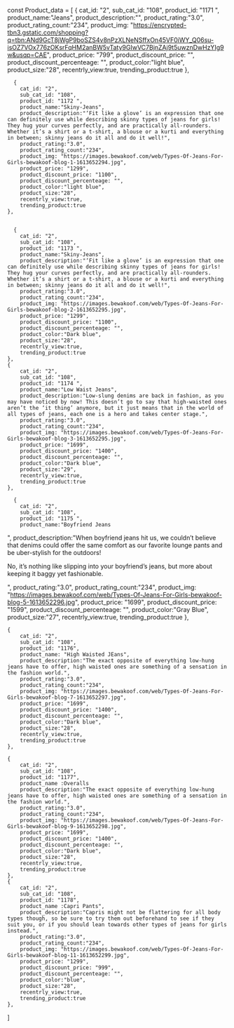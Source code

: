 const Product_data = [
    {
        cat_id: "2",
        sub_cat_id: "108",
        product_id: "1171 ",
        product_name:"Jeans",
        product_description:"",
        product_rating:"3.0",
        product_rating_count:"234",
        product_img: "https://encrypted-tbn3.gstatic.com/shopping?q=tbn:ANd9GcT8jWgP9boSZS4v8nPzXLNeNSffxOn45VF0iWY_Q06su-isOZ7VOx776zOKsrFqHM2anBW5vTaty9GIwVC7BjnZAj9t5uwznDwHzYIg9w&usqp=CAE",
        product_price: "799",
        product_discount_price: "",
        product_discount_percenteage: "",
        product_color:"light blue",
        product_size:"28",
        recentrly_view:true,
        trending_product:true
    },

      {
        cat_id: "2",
        sub_cat_id: "108",
        product_id: "1172 ",
        product_name:"Skiny-Jeans",
        product_description:"‘Fit like a glove’ is an expression that one can definitely use while describing skinny types of jeans for girls! They hug your curves perfectly, and are practically all-rounders. Whether it’s a shirt or a t-shirt, a blouse or a kurti and everything in between; skinny jeans do it all and do it well!",
        product_rating:"3.0",
        product_rating_count:"234",
        product_img: "https://images.bewakoof.com/web/Types-Of-Jeans-For-Girls-bewakoof-blog-1-1613652294.jpg",
        product_price: "1299",
        product_discount_price: "1100",
        product_discount_percenteage: "",
        product_color:"light blue",
        product_size:"28",
        recentrly_view:true,
        trending_product:true
    },

    
      {
        cat_id: "2",
        sub_cat_id: "108",
        product_id: "1173 ",
        product_name:"Skiny-Jeans",
        product_description:"‘Fit like a glove’ is an expression that one can definitely use while describing skinny types of jeans for girls! They hug your curves perfectly, and are practically all-rounders. Whether it’s a shirt or a t-shirt, a blouse or a kurti and everything in between; skinny jeans do it all and do it well!",
        product_rating:"3.0",
        product_rating_count:"234",
        product_img: "https://images.bewakoof.com/web/Types-Of-Jeans-For-Girls-bewakoof-blog-2-1613652295.jpg",
        product_price: "1299",
        product_discount_price: "1100",
        product_discount_percenteage: "",
        product_color:"Dark blue",
        product_size:"28",
        recentrly_view:true,
        trending_product:true
    },
    {
        cat_id: "2",
        sub_cat_id: "108",
        product_id: "1174 ",
        product_name:"Low Waist Jeans",
        product_description:"Low-slung denims are back in fashion, as you may have noticed by now! This doesn’t go to say that high-waisted ones aren’t the ‘it thing’ anymore, but it just means that in the world of all types of jeans, each one is a hero and takes center stage.",
        product_rating:"3.0",
        product_rating_count:"234",
        product_img: "https://images.bewakoof.com/web/Types-Of-Jeans-For-Girls-bewakoof-blog-3-1613652295.jpg",
        product_price: "1699",
        product_discount_price: "1400",
        product_discount_percenteage: "",
        product_color:"Dark blue",
        product_size:"29",
        recentrly_view:true,
        trending_product:true
    },

      {
        cat_id: "2",
        sub_cat_id: "108",
        product_id: "1175 ",
        product_name:"Boyfriend Jeans
",
        product_description:"When boyfriend jeans hit us, we couldn’t believe that denims could offer the same comfort as our favorite lounge pants and be uber-stylish for the outdoors!

No, it’s nothing like slipping into your boyfriend’s jeans, but more about keeping it baggy yet fashionable.

",
        product_rating:"3.0",
        product_rating_count:"234",
        product_img: "https://images.bewakoof.com/web/Types-Of-Jeans-For-Girls-bewakoof-blog-5-1613652296.jpg",
        product_price: "1699",
        product_discount_price: "1599",
        product_discount_percenteage: "",
        product_color:"Gray Blue",
        product_size:"27",
        recentrly_view:true,
        trending_product:true
    },

    {
        cat_id: "2",
        sub_cat_id: "108",
        product_id: "1176",
        product_name: "High Waisted JEans",
        product_description:"The exact opposite of everything low-hung jeans have to offer, high waisted ones are something of a sensation in the fashion world.",
        product_rating:"3.0",
        product_rating_count:"234",
        product_img: "https://images.bewakoof.com/web/Types-Of-Jeans-For-Girls-bewakoof-blog-7-1613652297.jpg",
        product_price: "1699",
        product_discount_price: "1400",
        product_discount_percenteage: "",
        product_color:"Dark blue",
        product_size:"28",
        recentrly_view:true,
        trending_product:true
    },

    {
        cat_id: "2",
        sub_cat_id: "108",
        product_id: "1177",
        product_name :Overalls 
        product_description:"The exact opposite of everything low-hung jeans have to offer, high waisted ones are something of a sensation in the fashion world.",
        product_rating:"3.0",
        product_rating_count:"234",
        product_img: "https://images.bewakoof.com/web/Types-Of-Jeans-For-Girls-bewakoof-blog-9-1613652298.jpg",
        product_price: "1699",
        product_discount_price: "1400",
        product_discount_percenteage: "",
        product_color:"Dark blue",
        product_size:"28",
        recentrly_view:true,
        trending_product:true
    },
    {
        cat_id: "2",
        sub_cat_id: "108",
        product_id: "1178",
        product_name :Capri Pants", 
        product_description:"Capris might not be flattering for all body types though, so be sure to try them out beforehand to see if they suit you, or if you should lean towards other types of jeans for girls instead.",
        product_rating:"3.0",
        product_rating_count:"234",
        product_img: "https://images.bewakoof.com/web/Types-Of-Jeans-For-Girls-bewakoof-blog-11-1613652299.jpg",
        product_price: "1299",
        product_discount_price: "999",
        product_discount_percenteage: "",
        product_color:"blue",
        product_size:"28",
        recentrly_view:true,
        trending_product:true
    },

    
]
